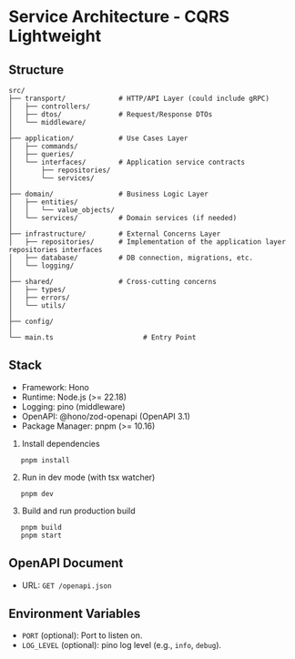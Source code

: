 # Service Architecture - CQRS Lightweight

## Structure

```
src/
├── transport/             # HTTP/API Layer (could include gRPC)
│   ├── controllers/
│   ├── dtos/              # Request/Response DTOs
│   └── middleware/
│
├── application/           # Use Cases Layer
│   ├── commands/
│   ├── queries/
│   └── interfaces/        # Application service contracts
│       ├── repositories/
│       └── services/
│
├── domain/                # Business Logic Layer
│   ├── entities/
│   │   └── value_objects/
│   └── services/          # Domain services (if needed)
│
├── infrastructure/        # External Concerns Layer
│   ├── repositories/      # Implementation of the application layer repositories interfaces
│   ├── database/          # DB connection, migrations, etc.
│   └── logging/
│
├── shared/                # Cross-cutting concerns
│   ├── types/
│   ├── errors/
│   └── utils/
│
├── config/
│
└── main.ts                      # Entry Point
```

## Stack

- Framework: Hono
- Runtime: Node.js (>= 22.18)
- Logging: pino (middleware)
- OpenAPI: @hono/zod-openapi (OpenAPI 3.1)
- Package Manager: pnpm (>= 10.16)

1. Install dependencies

```shell
   pnpm install
```

2. Run in dev mode (with tsx watcher)

```shell
   pnpm dev
```

3. Build and run production build

```shell
   pnpm build
   pnpm start
```

## OpenAPI Document

- URL: `GET /openapi.json`

## Environment Variables

- `PORT` (optional): Port to listen on.
- `LOG_LEVEL` (optional): pino log level (e.g., `info`, `debug`).
